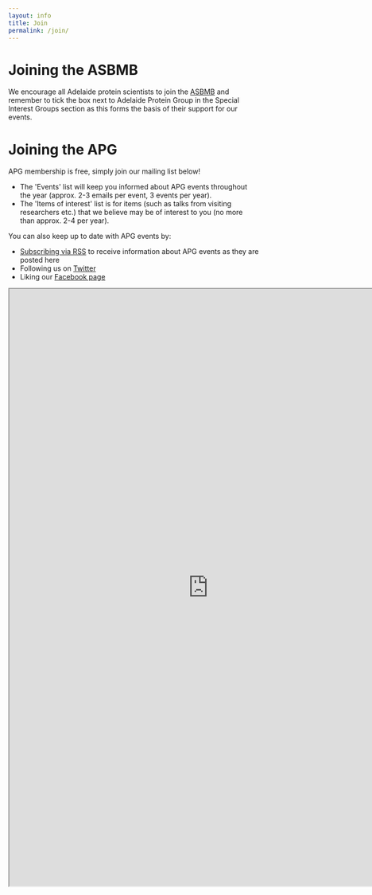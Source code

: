 ```yaml
---
layout: info
title: Join
permalink: /join/
---
```


# Joining the ASBMB

We encourage all Adelaide protein scientists to join the [ASBMB](https://www.asbmb.org.au) and remember to tick the box next to 
Adelaide Protein Group in the Special Interest Groups section as this forms the basis of their support for our events.

# Joining the APG

APG membership is free, simply join our mailing list below!
 - The 'Events' list will keep you informed about APG events throughout the year (approx. 2-3 emails per event, 3 events per year).
 - The 'Items of interest' list is for items (such as talks from visiting researchers etc.) that we believe may be of interest to you 
(no more than approx. 2-4 per year).

You can also keep up to date with APG events by:

 - [Subscribing via RSS](/feed.xml) to receive information about APG events as they are posted here
 - Following us on [Twitter](https://twitter.com/AdelaideProtein)
 - Liking our [Facebook page](https://www.facebook.com/Adelaide-Protein-Group-APG-189628934500705/)
 

<iframe src="http://eepurl.com/dzWQbT" height="1200" width="800" allowfullscreen="">
    </iframe>
